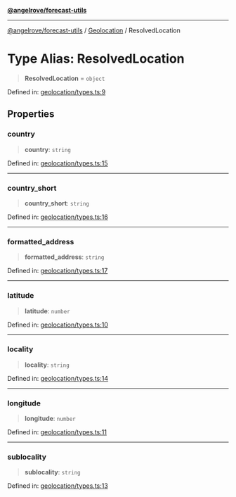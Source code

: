 [**@angelrove/forecast-utils**](../../README.md)

***

[@angelrove/forecast-utils](../../README.md) / [Geolocation](../README.md) / ResolvedLocation

# Type Alias: ResolvedLocation

> **ResolvedLocation** = `object`

Defined in: [geolocation/types.ts:9](https://github.com/angelrove/forecast-utils/blob/70e10e7c60236c7ed7f338eae21c685612803c30/src/geolocation/types.ts#L9)

## Properties

### country

> **country**: `string`

Defined in: [geolocation/types.ts:15](https://github.com/angelrove/forecast-utils/blob/70e10e7c60236c7ed7f338eae21c685612803c30/src/geolocation/types.ts#L15)

***

### country\_short

> **country\_short**: `string`

Defined in: [geolocation/types.ts:16](https://github.com/angelrove/forecast-utils/blob/70e10e7c60236c7ed7f338eae21c685612803c30/src/geolocation/types.ts#L16)

***

### formatted\_address

> **formatted\_address**: `string`

Defined in: [geolocation/types.ts:17](https://github.com/angelrove/forecast-utils/blob/70e10e7c60236c7ed7f338eae21c685612803c30/src/geolocation/types.ts#L17)

***

### latitude

> **latitude**: `number`

Defined in: [geolocation/types.ts:10](https://github.com/angelrove/forecast-utils/blob/70e10e7c60236c7ed7f338eae21c685612803c30/src/geolocation/types.ts#L10)

***

### locality

> **locality**: `string`

Defined in: [geolocation/types.ts:14](https://github.com/angelrove/forecast-utils/blob/70e10e7c60236c7ed7f338eae21c685612803c30/src/geolocation/types.ts#L14)

***

### longitude

> **longitude**: `number`

Defined in: [geolocation/types.ts:11](https://github.com/angelrove/forecast-utils/blob/70e10e7c60236c7ed7f338eae21c685612803c30/src/geolocation/types.ts#L11)

***

### sublocality

> **sublocality**: `string`

Defined in: [geolocation/types.ts:13](https://github.com/angelrove/forecast-utils/blob/70e10e7c60236c7ed7f338eae21c685612803c30/src/geolocation/types.ts#L13)
